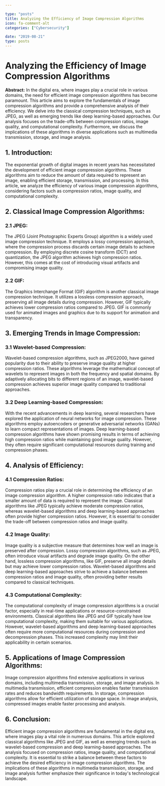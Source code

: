 ```yaml
---

type: "posts"
title: Analyzing the Efficiency of Image Compression Algorithms
icon: fa-comment-alt
categories: ["Cybersecurity"]

date: "2019-08-21"
type: posts
---
```





# Analyzing the Efficiency of Image Compression Algorithms

**Abstract:**
In the digital era, where images play a crucial role in various domains, the need for efficient image compression algorithms has become paramount. This article aims to explore the fundamentals of image compression algorithms and provide a comprehensive analysis of their efficiency. We delve into the classical compression techniques, such as JPEG, as well as emerging trends like deep learning-based approaches. Our analysis focuses on the trade-offs between compression ratios, image quality, and computational complexity. Furthermore, we discuss the implications of these algorithms in diverse applications such as multimedia transmission, storage, and image analysis.

## 1. Introduction:
The exponential growth of digital images in recent years has necessitated the development of efficient image compression algorithms. These algorithms aim to reduce the amount of data required to represent an image, enabling efficient storage, transmission, and processing. In this article, we analyze the efficiency of various image compression algorithms, considering factors such as compression ratios, image quality, and computational complexity.

## 2. Classical Image Compression Algorithms:
### 2.1 JPEG:
The JPEG (Joint Photographic Experts Group) algorithm is a widely used image compression technique. It employs a lossy compression approach, where the compression process discards certain image details to achieve compression. By employing discrete cosine transform (DCT) and quantization, the JPEG algorithm achieves high compression ratios. However, this comes at the cost of introducing visual artifacts and compromising image quality.

### 2.2 GIF:
The Graphics Interchange Format (GIF) algorithm is another classical image compression technique. It utilizes a lossless compression approach, preserving all image details during compression. However, GIF typically achieves lower compression ratios compared to JPEG. GIF is commonly used for animated images and graphics due to its support for animation and transparency.

## 3. Emerging Trends in Image Compression:
### 3.1 Wavelet-based Compression:
Wavelet-based compression algorithms, such as JPEG2000, have gained popularity due to their ability to preserve image quality at higher compression ratios. These algorithms leverage the mathematical concept of wavelets to represent images in both the frequency and spatial domains. By adaptively allocating bits to different regions of an image, wavelet-based compression achieves superior image quality compared to traditional approaches.

### 3.2 Deep Learning-based Compression:
With the recent advancements in deep learning, several researchers have explored the application of neural networks for image compression. These algorithms employ autoencoders or generative adversarial networks (GANs) to learn compact representations of images. Deep learning-based compression algorithms have shown promising results in terms of achieving high compression ratios while maintaining good image quality. However, they often require significant computational resources during training and compression phases.

## 4. Analysis of Efficiency:
### 4.1 Compression Ratios:
Compression ratios play a crucial role in determining the efficiency of an image compression algorithm. A higher compression ratio indicates that a smaller amount of data is required to represent the image. Classical algorithms like JPEG typically achieve moderate compression ratios, whereas wavelet-based algorithms and deep learning-based approaches often provide higher compression ratios. However, it is essential to consider the trade-off between compression ratios and image quality.

### 4.2 Image Quality:
Image quality is a subjective measure that determines how well an image is preserved after compression. Lossy compression algorithms, such as JPEG, often introduce visual artifacts and degrade image quality. On the other hand, lossless compression algorithms, like GIF, preserve all image details but may achieve lower compression ratios. Wavelet-based algorithms and deep learning-based approaches strive to achieve a balance between compression ratios and image quality, often providing better results compared to classical techniques.

### 4.3 Computational Complexity:
The computational complexity of image compression algorithms is a crucial factor, especially in real-time applications or resource-constrained environments. Classical algorithms like JPEG and GIF typically have low computational complexity, making them suitable for various applications. However, wavelet-based algorithms and deep learning-based approaches often require more computational resources during compression and decompression phases. This increased complexity may limit their applicability in certain scenarios.

## 5. Applications of Image Compression Algorithms:
Image compression algorithms find extensive applications in various domains, including multimedia transmission, storage, and image analysis. In multimedia transmission, efficient compression enables faster transmission rates and reduces bandwidth requirements. In storage, compression algorithms allow for efficient utilization of storage space. In image analysis, compressed images enable faster processing and analysis.

## 6. Conclusion:
Efficient image compression algorithms are fundamental in the digital era, where images play a vital role in numerous domains. This article explored classical algorithms like JPEG and GIF, as well as emerging trends such as wavelet-based compression and deep learning-based approaches. The analysis focused on compression ratios, image quality, and computational complexity. It is essential to strike a balance between these factors to achieve the desired efficiency in image compression algorithms. The implications of these algorithms in multimedia transmission, storage, and image analysis further emphasize their significance in today's technological landscape.